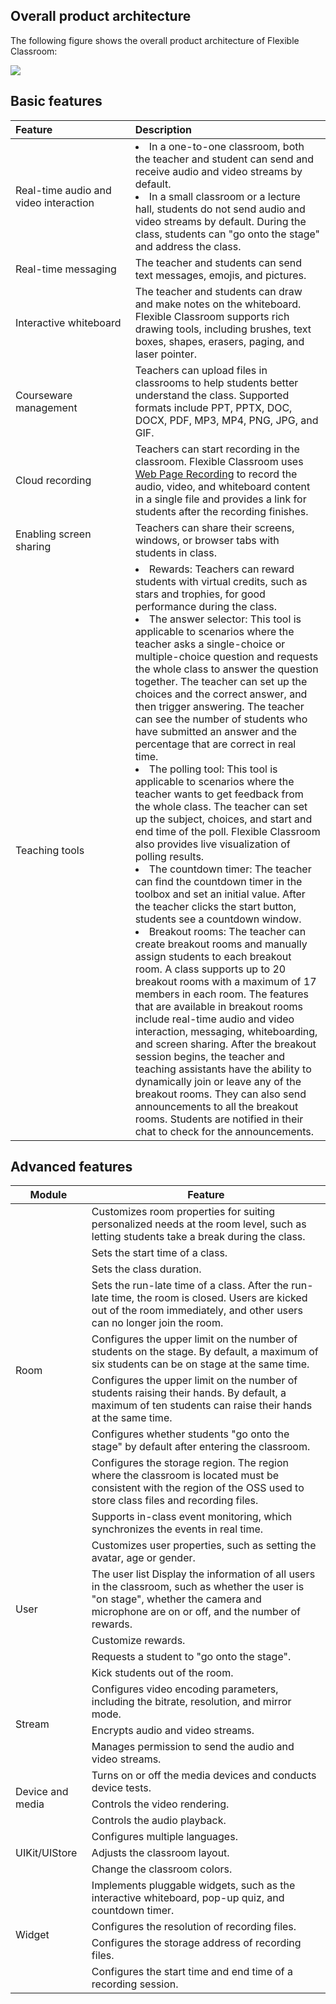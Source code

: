 ## Overall product architecture

The following figure shows the overall product architecture of Flexible Classroom:

![](https://web-cdn.agora.io/docs-files/1652707409645)

## Basic features

| <span style="white-space:nowrap;">Feature&emsp;&emsp;&emsp;&emsp;&emsp;&emsp;&emsp;</span> | Description |
| :----------------------------------------------------------- | :----------------------------------------------------------- |
| Real-time audio and video interaction | <li>In a one-to-one classroom, both the teacher and student can send and receive audio and video streams by default.</li><li>In a small classroom or a lecture hall, students do not send audio and video streams by default. During the class, students can "go onto the stage" and address the class.</li> |
| Real-time messaging | The teacher and students can send text messages, emojis, and pictures. |
| Interactive whiteboard | The teacher and students can draw and make notes on the whiteboard. Flexible Classroom supports rich drawing tools, including brushes, text boxes, shapes, erasers, paging, and laser pointer. |
| Courseware management | Teachers can upload files in classrooms to help students better understand the class. Supported formats include PPT, PPTX, DOC, DOCX, PDF, MP3, MP4, PNG, JPG, and GIF. |
| Cloud recording | Teachers can start recording in the classroom. Flexible Classroom uses [Web Page Recording](/en/cloud-recording/cloud_recording_webpage_mode?platform=RESTful) to record the audio, video, and whiteboard content in a single file and provides a link for students after the recording finishes. |
| Enabling screen sharing | Teachers can share their screens, windows, or browser tabs with students in class. |
| Teaching tools | <li>Rewards: Teachers can reward students with virtual credits, such as stars and trophies, for good performance during the class.</li><li>The answer selector: This tool is applicable to scenarios where the teacher asks a single-choice or multiple-choice question and requests the whole class to answer the question together. The teacher can set up the choices and the correct answer, and then trigger answering. The teacher can see the number of students who have submitted an answer and the percentage that are correct in real time.</li><li>The polling tool: This tool is applicable to scenarios where the teacher wants to get feedback from the whole class. The teacher can set up the subject, choices, and start and end time of the poll. Flexible Classroom also provides live visualization of polling results.</li><li>The countdown timer: The teacher can find the countdown timer in the toolbox and set an initial value. After the teacher clicks the start button, students see a countdown window.</li><li>Breakout rooms: The teacher can create breakout rooms and manually assign students to each breakout room. A class supports up to 20 breakout rooms with a maximum of 17 members in each room. The features that are available in breakout rooms include real-time audio and video interaction, messaging, whiteboarding, and screen sharing. After the breakout session begins, the teacher and teaching assistants have the ability to dynamically join or leave any of the breakout rooms. They can also send announcements to all the breakout rooms. Students are notified in their chat to check for the announcements.</li> |

## Advanced features

<table>
<thead>
  <tr>
    <th>Module</th>
    <th>Feature</th>
  </tr>
</thead>
<tbody>
  <tr>
    <td rowspan="9">Room</td>
    <td>Customizes room properties for suiting personalized needs at the room level, such as letting students take a break during the class.</td>
  </tr>
  <tr>
    <td>Sets the start time of a class.</td>
  </tr>
  <tr>
    <td>Sets the class duration.</td>
  </tr>
  <tr>
    <td>Sets the run-late time of a class. After the run-late time, the room is closed. Users are kicked out of the room immediately, and other users can no longer join the room.</td>
  </tr>
  <tr>
    <td>Configures the upper limit on the number of students on the stage. By default, a maximum of six students can be on stage at the same time.</td>
  </tr>
  <tr>
    <td>Configures the upper limit on the number of students raising their hands. By default, a maximum of ten students can raise their hands at the same time.</td>
  </tr>
  <tr>
    <td>Configures whether students "go onto the stage" by default after entering the classroom.</td>
  </tr>
  <tr>
    <td>Configures the storage region. The region where the classroom is located must be consistent with the region of the OSS used to store class files and recording files.</td>
  </tr>
  <tr>
    <td>Supports in-class event monitoring, which synchronizes the events in real time.</td>
  </tr>
  <tr>
    <td rowspan="5">User</td>
    <td>Customizes user properties, such as setting the avatar, age or gender.</td>
  </tr>
  <tr>
    <td>The user list Display the information of all users in the classroom, such as whether the user is "on stage", whether the camera and microphone are on or off, and the number of rewards.</td>
  </tr>
  <tr>
    <td>Customize rewards.</td>
  </tr>
  <tr>
    <td>Requests a student to "go onto the stage".</td>
  </tr>
  <tr>
    <td>Kick students out of the room.</td>
  </tr>
  <tr>
    <td rowspan="3">Stream</td>
    <td>Configures video encoding parameters, including the bitrate, resolution, and mirror mode.</td>
  </tr>
  <tr>
    <td>Encrypts audio and video streams.</td>
  </tr>
  <tr>
    <td>Manages permission to send the audio and video streams.</td>
  </tr>
  <tr>
    <td rowspan="3">Device and media</td>
    <td>Turns on or off the media devices and conducts device tests.</td>
  </tr>
  <tr>
    <td>Controls the video rendering.</td>
  </tr>
  <tr>
    <td>Controls the audio playback.</td>
  </tr>
  <tr>
    <td rowspan="3">UIKit/UIStore</td>
    <td>Configures multiple languages.</td>
  </tr>
  <tr>
    <td>Adjusts the classroom layout.</td>
  </tr>
  <tr>
    <td>Change the classroom colors.</td>
  </tr>
  <tr>
    <td rowspan="4">Widget</td>
    <td>Implements pluggable widgets, such as the interactive whiteboard, pop-up quiz, and countdown timer.</td>
  </tr>
  <tr>
    <td>Configures the resolution of recording files.</td>
  </tr>
  <tr>
    <td>Configures the storage address of recording files.</td>
  </tr>
  <tr>
    <td>Configures the start time and end time of a recording session.</td>
  </tr>
</tbody>
</table>